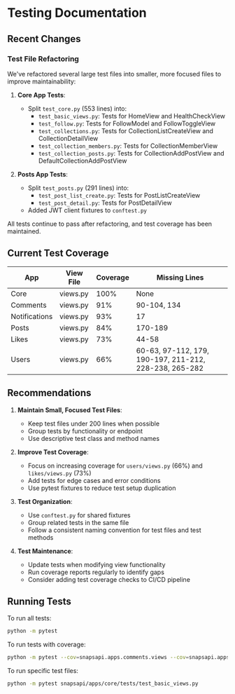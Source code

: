 # Testing Documentation

## Recent Changes

### Test File Refactoring

We've refactored several large test files into smaller, more focused files to improve maintainability:

1. **Core App Tests**:
   - Split `test_core.py` (553 lines) into:
     - `test_basic_views.py`: Tests for HomeView and HealthCheckView
     - `test_follow.py`: Tests for FollowModel and FollowToggleView
     - `test_collections.py`: Tests for CollectionListCreateView and CollectionDetailView
     - `test_collection_members.py`: Tests for CollectionMemberView
     - `test_collection_posts.py`: Tests for CollectionAddPostView and DefaultCollectionAddPostView

2. **Posts App Tests**:
   - Split `test_posts.py` (291 lines) into:
     - `test_post_list_create.py`: Tests for PostListCreateView
     - `test_post_detail.py`: Tests for PostDetailView
   - Added JWT client fixtures to `conftest.py`

All tests continue to pass after refactoring, and test coverage has been maintained.

## Current Test Coverage

| App | View File | Coverage | Missing Lines |
|-----|-----------|----------|--------------|
| Core | views.py | 100% | None |
| Comments | views.py | 91% | 90-104, 134 |
| Notifications | views.py | 93% | 17 |
| Posts | views.py | 84% | 170-189 |
| Likes | views.py | 73% | 44-58 |
| Users | views.py | 66% | 60-63, 97-112, 179, 190-197, 211-212, 228-238, 265-282 |

## Recommendations

1. **Maintain Small, Focused Test Files**:
   - Keep test files under 200 lines when possible
   - Group tests by functionality or endpoint
   - Use descriptive test class and method names

2. **Improve Test Coverage**:
   - Focus on increasing coverage for `users/views.py` (66%) and `likes/views.py` (73%)
   - Add tests for edge cases and error conditions
   - Use pytest fixtures to reduce test setup duplication

3. **Test Organization**:
   - Use `conftest.py` for shared fixtures
   - Group related tests in the same file
   - Follow a consistent naming convention for test files and test methods

4. **Test Maintenance**:
   - Update tests when modifying view functionality
   - Run coverage reports regularly to identify gaps
   - Consider adding test coverage checks to CI/CD pipeline

## Running Tests

To run all tests:
```bash
python -m pytest
```

To run tests with coverage:
```bash
python -m pytest --cov=snapsapi.apps.comments.views --cov=snapsapi.apps.core.views --cov=snapsapi.apps.likes.views --cov=snapsapi.apps.notifications.views --cov=snapsapi.apps.posts.views --cov=snapsapi.apps.users.views --cov-report=term-missing
```

To run specific test files:
```bash
python -m pytest snapsapi/apps/core/tests/test_basic_views.py
```